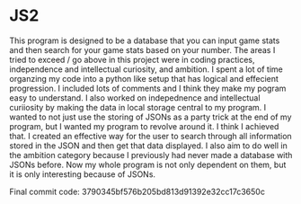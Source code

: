 # JS2

This program is designed to be a database that you can input game stats and then search for your game stats based on your number. The areas I tried to exceed / go above in this project were in coding practices, independence and intellectual curiosity, and ambition. I spent a lot of time organzing my code into a python like setup that has logical and effecient progression. I included lots of comments and I think they make my pogram easy to understand. I also worked on indepednence and intellectual curiiosity by making the data in local storage central to my program. I wanted to not just use the storing of JSONs as a party trick at the end of my program, but I wanted my program to revolve around it. I think I achieved that. I created an effective way for the user to search through all information stored in the JSON and then get that data displayed. I also aim to do well in the ambition category because I previously had never made a database with JSONs before. Now my whole program is not only dependent on them, but it is only interesting because of JSONs.

Final commit code: 3790345bf576b205bd813d91392e32cc17c3650c
